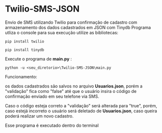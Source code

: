 # Twilio-SMS-JSON
Envio de SMS utilizando Twilio para confirmação de cadastro com armazenamento dos dados cadastrados em JSON com Tinydb
Programa utliza o console para sua execução utilize as bibliotecas:
```
pip install twilio
```
```
pip install tinydb
```

Execute o programa de <b>main.py</b> :
```
python -u <seu_diretorio>\Twilio-SMS-JSON\main.py
```

Funcionamento:
<p>os dados cadastrados são salvos no arquivo <b>Usuarios.json</b>, porém a "validação" fica como "false" até que o usuário insira o código de confirmação enviado em seu telefone via SMS.</p>
<p>Caso o código esteja correto a "validação" será alterada para "true", porém, caso estejá incorreto o usuário será deletado de <b>Usuarios.json</b>, caso queira poderá realizar um novo cadastro.</p>
<p>Esse programa é executado dentro do terminal</p>
